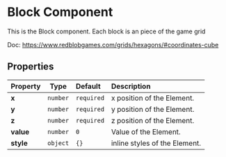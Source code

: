 # Block Component

This is the Block component. Each block is an piece of the game grid

Doc: https://www.redblobgames.com/grids/hexagons/#coordinates-cube

## Properties

| Property  | Type     | Default    | Description                   |
| :-------- | -------- | :--------- | :---------------------------- |
| **x**     | `number` | `required` | x position of the Element.    |
| **y**     | `number` | `required` | y position of the Element.    |
| **z**     | `number` | `required` | z position of the Element.    |
| **value** | `number` | `0`        | Value of the Element.         |
| **style** | `object` | `{}`       | inline styles of the Element. |
